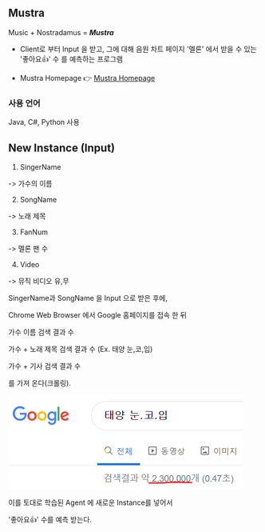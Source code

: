 ## Mustra

Music + Nostradamus = ***Mustra***

- Client로 부터 Input 을 받고, 그에 대해 음원 차트 페이지 '멜론' 에서 받을 수 있는 '좋아요👍' 수 를 예측하는 프로그램

- Mustra Homepage 👉 [Mustra Homepage](https://mustra-fan.github.io/)

### 사용 언어

Java, C#, Python 사용

## New Instance (Input)

1. SingerName

-> 가수의 이름

2. SongName

-> 노래 제목

3. FanNum

-> 멜론 팬 수

4. Video

-> 뮤직 비디오 유,무

SingerName과 SongName 을 Input 으로 받은 후에,

Chrome Web Browser 에서 Google 홈페이지를 접속 한 뒤

가수 이름 검색 결과 수

가수 + 노래 제목 검색 결과 수 (Ex. 태양 눈,코,입)

가수 + 기사 검색 결과 수

를 가져 온다(크롤링).

![태양](./img/Sun.PNG)

이를 토대로 학습된 Agent 에 새로운 Instance를 넣어서

'좋아요👍' 수를 예측 받는다.
